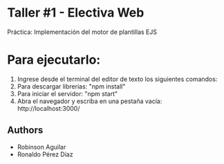 
# Taller #1 - Electiva Web
Práctica: Implementación del motor de plantillas EJS

# Para ejecutarlo:
1) Ingrese desde el terminal del editor de texto los siguientes comandos:
2) Para descargar librerias: "npm install"
3) Para iniciar el servidor: "npm start"
4) Abra el navegador y escriba en una pestaña vacía: http://localhost:3000/

## Authors
- Robinson Aguilar
- Ronaldo Pérez Díaz


